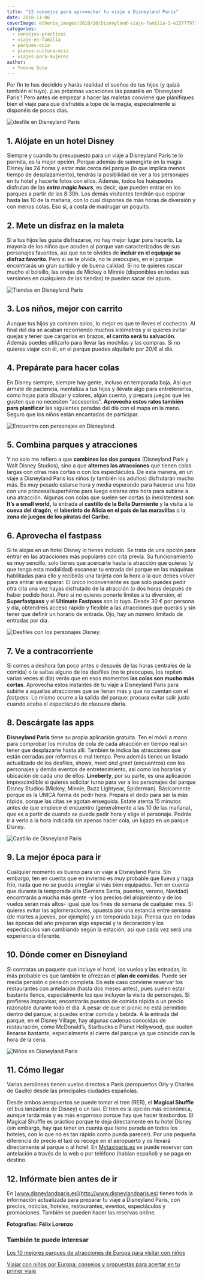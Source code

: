 ```yaml
---
title: "12 consejos para aprovechar tu viaje a Disneyland Paris"
date: 2018-11-06
coverImage: etheria_images/2018/10/Disneyland-viaje-familia-1-e1577797377918.jpg
categories: 
  - consejos-practicos
  - viaje-en-familia
  - parques-ocio
  - planes-cultura-ocio
  - viajes-para-mujeres
author: 
  - Yvonne Sole
---
```


Por fin te has decidido y harás realidad el sueños de tus hijos (y quizá también el tuyo). ¡Las próximas vacaciones las pasaréis en 'Disneyland Paris'! Pero antes de empezar a hacer las maletas conviene que planifiques bien el viaje para que disfrutéis a tope de la magia, especialmente si disponéis de pocos días.

![desfile en Disneyland Paris](etheria_images/2018/10/Disneyland-viaje-familia-1-e1577797377918.jpg "Desfile en Disneyland Paris.")

## 1\. Alójate en un hotel Disney

Siempre y cuando tu presupuesto para un viaje a Disneyland Paris te lo permita, es la 
mejor opción. Porque además de sumergirte en la magia Disney las 24 horas y estar más 
cerca del parque (lo que implica menos tiempo de desplazamiento), tendrás la posibilidad 
de ver a los personajes en tu hotel y hacerte fotos con ellos. Además, todos los 
huéspedes disfrutan de las **_extra magic hours_**, es decir, que pueden entrar en los 
parques a partir de las 8:30h. Los demás visitantes tendrán que esperar hasta las 10 de 
la mañana, con lo cual dispones de más horas de diversión y con menos colas. Eso sí, a 
costa de madrugar un poquito. 

## 2\. Mete un disfraz en la maleta

Si a tus hijos les gusta disfrazarse, no hay mejor lugar para hacerlo. La mayoría de los 
niños que acuden al parque van caracterizados de sus personajes favoritos, así que no te 
olvides de **incluir en el equipaje su disfraz favorito**. Pero si se te olvida, no te 
preocupes, en el parque encontrarás un gran surtido y de buena calidad. Si no te quieres 
rascar mucho el bolsillo, las orejas de Mickey o Minnie (disponibles en todas sus 
versiones en cualquiera de las tiendas) te pueden sacar del apuro. 

![Tiendas en Disneyland Paris](etheria_images/2018/10/Disneyland-viaje-familia-4-e1577797402266.jpg "Tiendas en Disneyland Paris.")

## 3\. Los niños, mejor con carrito

Aunque tus hijos ya caminen solos, lo mejor es que te lleves el cochecito. Al final del 
día se acaban recorriendo muchos kilómetros y si quieres evitar quejas y tener que 
cargarlos en brazos, **el carrito será tu salvación**. Además puedes utilizarlo para 
llevar las mochilas y las compras. Si no quieres viajar con él, en el parque puedes 
alquilarlo por 20/€ al día. 

## 4\. Prepárate para hacer colas

En Disney siempre, siempre hay gente, incluso en temporada baja. Así que ármate de 
paciencia, mentaliza a tus hijos y llévate algo para entretenerlos, como hojas para 
dibujar y colores, algún cuento, y prepara juegos que les gusten que no necesiten 
“accesorios”. **Aprovecha estos ratos también para planificar** las siguientes paradas 
del día con el mapa en la mano. Seguro que los niños están encantados de participar. 

![Encuentro con personajes en Disneyland.](etheria_images/2018/10/Disneyland-viaje-familia-5-e1577797437825.jpg "Momentos mágicos en las calles de Disneyland Paris.")

## 5\. Combina parques y atracciones

Y no solo me refiero a que **combines los dos parques** (Disneyland Park y Walt Disney 
Studios), sino a que **alternes las atracciones** que tienen colas largas con otras más 
cortas o con los espectáculos. De esta manera, en un viaje a Disneyland Paris los niños 
(y también los adultos) disfrutarán mucho más. Es muy pesado estarse hora y media 
esperando para hacerse una foto con una princesa/superhéroe para luego estarse otra hora 
para subirse a una atracción. Algunas con colas que suelen ser cortas (o inexistentes) 
son **It’s a small world,** la entrada al **castillo de la Bella Durmiente** y la visita 
a la **cueva del dragón**, el **laberinto de Alicia en el país de las maravillas** o la 
**zona de juegos de los piratas del Caribe.** 

## 6\. Aprovecha el fastpass

Si te alojas en un hotel Disney lo tienes incluido. Se trata de una opción para entrar 
en las atracciones más populares con cita previa. Su funcionamiento es muy sencillo, 
solo tienes que acercarte hasta la atracción que quieras (y que tenga esta modalidad) 
escanear tu entrada del parque en las máquinas habilitadas para ello y recibirás una 
tarjeta con la hora a la que debes volver para entrar sin esperar. El único 
inconveniente es que solo puedes pedir otra cita una vez hayas disfrutado de la 
atracción (o dos horas después de haber pedido hora). Pero si no quieres ponerle límites 
a tu diversión, el **Superfastpass** y el **Ultimate Fastpass** son lo tuyo. Desde 30 € 
por persona y día, obtendréis acceso rápido y flexible a las atracciones que queráis y 
sin tener que definir un horario de entrada. Ojo, hay un número limitado de entradas por 
día. 

![Desfiles con los personajes Disney.](etheria_images/2018/10/Disneyland-viaje-familia-6-e1577797461495.jpg "Personajes en los desfiles.")

## 7\. Ve a contracorriente

Si comes a deshora (un poco antes o después de las horas centrales de la comida) o te 
saltas alguno de los desfiles (no te preocupes, los repiten varias veces al día) verás 
que en esos momentos **las colas son mucho más cortas**. Aprovecha estos instantes de tu 
viaje a Disneyland Paris para subirte a aquellas atracciones que se llenan más y que no 
cuentan con el _fastpass_. Lo mismo ocurre a la salida del parque: procura evitar salir 
justo cuando acaba el espectáculo de clausura diaria. 

## 8\. Descárgate las apps

**Disneyland Paris** tiene su propia aplicación gratuita. Ten el móvil a mano para 
comprobar los minutos de cola de cada atracción en tiempo real sin tener que desplazarte 
hasta allí. También te indica las atracciones que están cerradas por reformas o mal 
tiempo. Pero además tienes un listado actualizado de los desfiles, shows, _meet and 
greet_ (encuentros) con los personajes y demás eventos de entretenimiento, así como los 
horarios y ubicación de cada uno de ellos. **Lineberty**, por su parte, es una 
aplicación imprescindible si quieres solicitar turno para ver a los personajes del 
parque Disney Studios (Mickey, Minnie, Buzz Lightyear, Spiderman). Básicamente porque es 
la ÚNICA forma de pedir hora. Prepara el dedo para ser la más rápida, porque las citas 
se agotan enseguida. Estate atenta 15 minutos antes de que empiece el encuentro 
(generalmente a las 10 de las mañana), que es a partir de cuando se puede pedir hora y 
elige el personaje. Podrás ir a verlo a la hora indicada sin apenas hacer cola, un 
lujazo en un parque Disney. 

![Castillo de Disneyland Paris](etheria_images/2018/10/Disneyland-viaje-familia-2-e1577797477190.jpg "Espectáculo frente al castillo.")

## 9\. La mejor época para ir

Cualquier momento es bueno para un viaje a Disneyland Paris. Sin embargo, ten en cuenta 
que en invierno es muy probable que llueva y haga frío, nada que no se pueda arreglar si 
vais bien equipados. Ten en cuenta que durante la temporada alta (Semana Santa, puentes, 
verano, Navidad) encontrarás a mucha más gente -y los precios del alojamiento y de los 
vuelos serán más altos- igual que los fines de semana de cualquier mes. Si quieres 
evitar las aglomeraciones, apuesta por una estancia entre semana (de martes a jueves, 
por ejemplo) y en temporada baja. Piensa que en todas las épocas del año preparan algo 
especial y la decoración y los espectáculos van cambiando según la estación, así que 
cada vez será una experiencia diferente. 

## 10\. Dónde comer en Disneyland

Si contratas un paquete que incluye el hotel, los vuelos y las entradas, lo más probable 
es que también te ofrezcan el **plan de comidas**. Puede ser media pensión o pensión 
completa. En este caso conviene reservar los restaurantes con antelación (hasta dos 
meses antes), pues suelen estar bastante llenos, especialmente los que incluyen la 
visita de personajes. Si prefieres improvisar, encontrarás puestos de comida rápida a un 
precio razonable durante todo el día. A pesar de que el picnic no está permitido dentro 
del parque, sí puedes entrar comida y bebida. A la entrada del parque, en el Disney 
Village, hay algunas cadenas conocidas de restauración, como McDonald’s, Starbucks o 
Planet Hollywood, que suelen llenarse bastante, especialmente al cierre del parque ya 
que coincide con la hora de la cena. 

![Niños en Disneyland Paris](etheria_images/2018/10/Disneyland-viaje-familia-7-e1577797500813.jpg "Carroza en un desfile en Disneyland Paris.")

## 11\. Cómo llegar

Varias aerolíneas tienen vuelos directos a París (aeropuertos Orly y Charles de Gaulle) 
desde las principales ciudades españolas. 

Desde ambos aeropuertos se puede tomar el tren (RER), el **Magical Shuffle** (el bus 
lanzadera de Disney) o un taxi. El tren es la opción más económica, aunque tarda más y 
es más engorroso porque hay que hacer trasbordos. El Magical Shuffle es práctico porque 
te deja directamente en tu hotel Disney (sin embargo, hay que tener en cuenta que tiene 
parada en todos los hoteles, con lo que no es tan rápido como pueda parecer). Por una 
pequeña diferencia de precio el taxi os recoge en el aeropuerto y os llevará 
directamente al parque o al hotel. En [Mytaxiparis.es](http://Mytaxiparis.es) se puede 
reservar con antelación a través de la web o por teléfono (hablan español) y se paga en 
destino. 

## 12\. Infórmate bien antes de ir

En [www.disneylandparis.es](http://www.disneylandparis.es) tienes toda la información 
actualizada para preparar tu viaje a Disneyland Paris, con precios, noticias, hoteles, 
restaurantes, eventos, espectáculos y promociones. También se pueden hacer las reservas 
online. 

**Fotografías: Félix Lorenzo** 

### También te puede interesar

[Los 10 mejores parques de atracciones de Europa para visitar con 
niños](https://etheriamagazine.com/2018/07/09/los-10-mejores-parques-de-atracciones-de-europa-para-visitar-con-familia/) 

[Viajar con niños por Europa: consejos y propuestas para acertar en tu primer 
viaje](https://etheriamagazine.com/2021/02/02/viajar-con-ninos-por-europa-consejos-y-propuestas/) 

<script type="text/javascript"><br /> var uri = 
'https://impes.tradedoubler.com/imp?type(iframe)g(23570076)a(3132464)' + new String 
(Math.random()).substring (2, 11);<br /> document.write('<iframe src="'+uri +'" 
width="728" height="90" frameborder="0" border="0" marginwidth="0" marginheight="0" 
scrolling="no"></iframe>');<br /></script>
